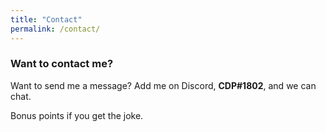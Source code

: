 ```yaml
---
title: "Contact"
permalink: /contact/
---
```


### Want to contact me?

Want to send me a message? Add me on Discord, **CDP#1802**, and we can chat.

Bonus points if you get the joke.
